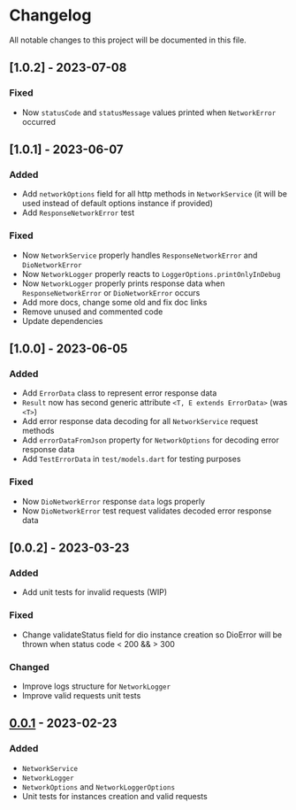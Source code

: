 # Changelog

All notable changes to this project will be documented in this file.

## [1.0.2] - 2023-07-08

### Fixed
- Now `statusCode` and `statusMessage` values printed when `NetworkError` occurred

## [1.0.1] - 2023-06-07

### Added
- Add `networkOptions` field for all http methods in `NetworkService` (it will be used instead of default options instance if provided)
- Add `ResponseNetworkError` test

### Fixed
- Now `NetworkService` properly handles `ResponseNetworkError` and `DioNetworkError`
- Now `NetworkLogger` properly reacts to `LoggerOptions.printOnlyInDebug`
- Now `NetworkLogger` properly prints response data when `ResponseNetworkError` or `DioNetworkError` occurs
- Add more docs, change some old and fix doc links
- Remove unused and commented code
- Update dependencies

## [1.0.0] - 2023-06-05

### Added
- Add `ErrorData` class to represent error response data
- `Result` now has second generic attribute `<T, E extends ErrorData>` (was `<T>`)
- Add error response data decoding for all `NetworkService` request methods
- Add `errorDataFromJson` property for `NetworkOptions` for decoding error response data
- Add `TestErrorData` in `test/models.dart` for testing purposes

### Fixed
- Now `DioNetworkError` response `data` logs properly
- Now `DioNetworkError` test request validates decoded error response data

## [0.0.2] - 2023-03-23

### Added
- Add unit tests for invalid requests (WIP)

### Fixed
- Change validateStatus field for dio instance creation so DioError will be thrown when status code < 200 && > 300

### Changed
- Improve logs structure for `NetworkLogger`
- Improve valid requests unit tests

## [0.0.1] - 2023-02-23

### Added
- `NetworkService`
- `NetworkLogger`
- `NetworkOptions` and `NetworkLoggerOptions`
- Unit tests for instances creation and valid requests

[0.0.1]: https://github.com/mentallyunstable/flutter_network/commits/v0.0.1